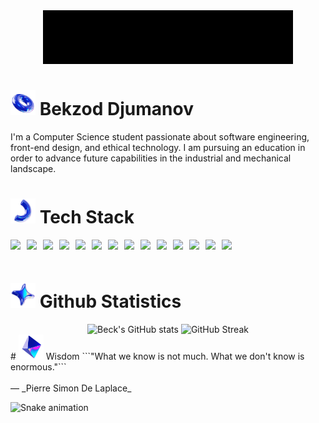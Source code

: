 <div align="center">
  <img src="introduction.gif" width="400">
</div>

# <img src="tube.png" height="40"> Bekzod Djumanov

I'm a Computer Science student passionate about software engineering, front-end design, and ethical technology. I am pursuing an education in order to advance future capabilities in the industrial and mechanical landscape.

# <img src="noodle.png" height="40"> Tech Stack
<div style="display: flex; gap: 10px; flex-wrap: wrap; align-items: center;">
    <img src="https://img.shields.io/badge/-Python-3776AB?style=flat&logo=python&logoColor=white" height="30">
    <img src="https://img.shields.io/badge/Java-007396?style=for-the-badge&logo=openjdk&logoColor=white" height="30">
    <img src="https://img.shields.io/badge/C++-00599C?style=for-the-badge&logo=c%2B%2B&logoColor=white" height="30">
    <img src="https://img.shields.io/badge/SQL-003B57?style=for-the-badge&logo=postgresql&logoColor=white" height="30" />
    <img src="https://img.shields.io/badge/GSAP-88CE02?style=for-the-badge&logo=greensock&logoColor=black" height="30" />
    <img src="https://img.shields.io/badge/Framer_Motion-0055FF?style=for-the-badge&logo=framer&logoColor=white" height="30" />
    <img src="https://img.shields.io/badge/-JavaScript-F7DF1E?style=flat&logo=javascript&logoColor=black" height="30" />
    <img src="https://img.shields.io/badge/-React-20232A?style=flat&logo=react" height="30" />
    <img src="https://img.shields.io/badge/-HTML5-E34F26?style=flat&logo=html5&logoColor=white" height="30" />
    <img src="https://img.shields.io/badge/-CSS3-1572B6?style=flat&logo=css3" height="30" />
    <img src="https://img.shields.io/badge/-Java-007396?style=flat&logo=java" height="30" />
    <img src="https://img.shields.io/badge/-Git-F05032?style=flat&logo=git&logoColor=white" height="30" />
    <img src="https://img.shields.io/badge/Spline-8E75B2?style=for-the-badge&logoColor=white" height="30" />
    <img src="https://img.shields.io/badge/Figma-F24E1E?style=for-the-badge&logo=figma&logoColor=white" height="30" />
</div>

# <img src="star.png" height="40"> Github Statistics
<div align="center">
  <img src="https://github-readme-stats.vercel.app/api?username=BekzodDjumanov&show_icons=true&theme=midnight-purple" alt="Beck's GitHub stats" />
  <img src="https://github-readme-streak-stats.herokuapp.com/?user=BekzodDjumanov&theme=midnight-purple" alt="GitHub Streak" />
</div>
# <img src="pyramid.png" height="40"> Wisdom
```"What we know is not much. What we don't know is enormous."```
<br>
<br>
— _Pierre Simon De Laplace_

![Snake animation](https://raw.githubusercontent.com/BekzodDjumanov/BekzodDjumanov/output/github-snake-dark.svg)